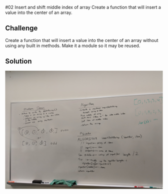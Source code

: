 #02 Insert and shift middle index of array
Create a function that will insert a value into the center of an array.

## Challenge
Create a function that will insert a value into the center of an array without using any built in methods. Make it a module so it may be reused. 

## Solution
![array shift](./img/02_array_shift.jpg)